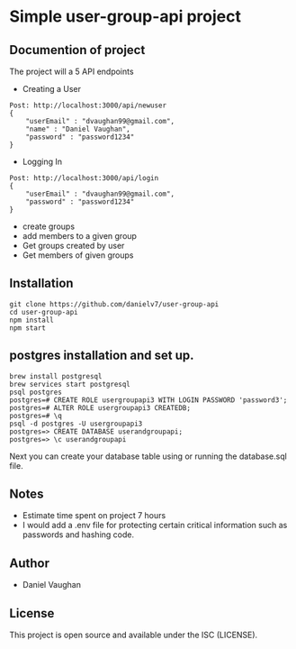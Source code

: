 # Simple user-group-api project 


## Documention of project

The project will a 5 API endpoints 

- Creating a User
```
Post: http://localhost:3000/api/newuser
{
    "userEmail" : "dvaughan99@gmail.com",
    "name" : "Daniel Vaughan",
    "password" : "password1234"
}
```

- Logging In
```
Post: http://localhost:3000/api/login
{
    "userEmail" : "dvaughan99@gmail.com",
    "password" : "password1234"
}
```

- create groups
- add members to a given group
- Get groups created by user
- Get members of given groups

## Installation

```
git clone https://github.com/danielv7/user-group-api
cd user-group-api
npm install
npm start
```

## postgres installation and set up.
```
brew install postgresql
brew services start postgresql
psql postgres
postgres=# CREATE ROLE usergroupapi3 WITH LOGIN PASSWORD 'password3';
postgres=# ALTER ROLE usergroupapi3 CREATEDB;
postgres=# \q
psql -d postgres -U usergroupapi3
postgres=> CREATE DATABASE userandgroupapi;
postgres=> \c userandgroupapi
```
Next you can create your database table using or running the database.sql file.

## Notes

- Estimate time spent on project 7 hours
- I would add a .env file for protecting certain critical information such as passwords and hashing code.


## Author

- Daniel Vaughan

## License

This project is open source and available under the ISC (LICENSE).
